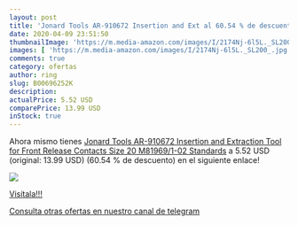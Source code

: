 ```yaml
---
layout: post
title: 'Jonard Tools AR-910672 Insertion and Ext al 60.54 % de descuento'
date: 2020-04-09 23:51:50
thumbnailImage: 'https://m.media-amazon.com/images/I/2174Nj-6l5L._SL200_.jpg'
images: [ 'https://m.media-amazon.com/images/I/2174Nj-6l5L._SL200_.jpg' ]
comments: true
category: ofertas
author: ring
slug: B00696252K
description:
actualPrice: 5.52 USD
comparePrice: 13.99 USD
inStock: true
---
```


Ahora mismo tienes [Jonard Tools AR-910672 Insertion and Extraction Tool for Front Release Contacts Size 20  M81969/1-02 Standards](https://www.amazon.com/dp/B00696252K/?tag=redken08-20) a 5.52 USD (original: 13.99 USD) (60.54 %  de descuento) en el siguiente enlace!

[![](https://m.media-amazon.com/images/I/2174Nj-6l5L._SL200_.jpg)](https://www.amazon.com/dp/B00696252K/?tag=redken08-20)

[Visítala!!!](https://www.amazon.com/dp/B00696252K/?tag=redken08-20)

[Consulta otras ofertas en nuestro canal de telegram](https://t.me/s/ofertas25)
